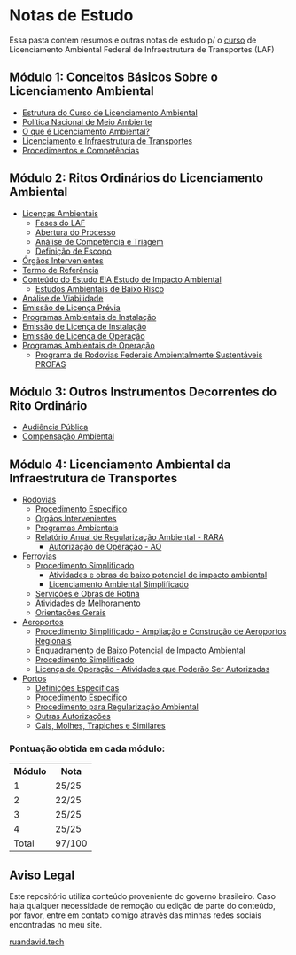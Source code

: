 # Notas de Estudo

Essa pasta contem resumos e outras notas de estudo p/ o [curso](https://www.escolavirtual.gov.br/curso/919) de Licenciamento Ambiental Federal de Infraestrutura de Transportes (LAF)

## Módulo 1: Conceitos Básicos Sobre o Licenciamento Ambiental
- [Estrutura do Curso de Licenciamento Ambiental](/mod01/resumoPdfMod-1.md#estrutura-do-curso-de-licenciamento-ambiental)
- [Política Nacional de Meio Ambiente](/mod01/resumoPdfMod-1.md#política-nacional-de-meio-ambiente)
- [O que é Licenciamento Ambiental?](/mod01/resumoPdfMod-1.md#o-que-é-licenciamento-ambiental)
- [Licenciamento e Infraestrutura de Transportes](/mod01/resumoPdfMod-1.md#licenciamento-e-infraestrutura-de-transportes)
- [Procedimentos e Competências](/mod01/resumoPdfMod-1.md#procedimentos-e-competências)

## Módulo 2: Ritos Ordinários do Licenciamento Ambiental
- [Licenças Ambientais](/mod02/resumoMod02.md#licenças-ambientais)
  - [Fases do LAF](/mod02/resumoMod02.md#fases-do-laf)
  - [Abertura do Processo](/mod02/resumoMod02.md#abertura-do-processo)
  - [Análise de Competência e Triagem](/mod02/resumoMod02.md#análise-de-competência-e-triagem)
  - [Definição de Escopo](/mod02/resumoMod02.md#definição-de-escopo)
- [Órgãos Intervenientes](/mod02/resumoMod02.md#órgãos-intervenientes)
- [Termo de Referência](/mod02/resumoMod02.md#termo-de-referência)
- [Conteúdo do Estudo EIA Estudo de Impacto Ambiental](/mod02/resumoMod02.md#contéudo-do-estudo-de-impactro-ambiental-eia)
  - [Estudos Ambientais de Baixo Risco](/mod02/resumoMod02.md#estudos-ambientais-de-baixo-risco)
- [Análise de Viabilidade](/mod02/resumoMod02.md#análise-de-viabilidade)
- [Emissão de Licença Prévia](/mod02/resumoMod02.md#emissão-de-licença-prévia)
- [Programas Ambientais de Instalação](/mod02/resumoMod02.md#programas-ambientais-de-instalação)
- [Emissão de Licença de Instalação](/mod02/resumoMod02.md#emissão-de-licença-de-instalação)
- [Emissão de Licença de Operação](/mod02/resumoMod02.md#emissão-de-licença-de-operação-lo)
- [Programas Ambientais de Operação](/mod02/resumoMod02.md#programas-ambientais-de-operação)
  - [Programa de Rodovias Federais Ambientalmente Sustentáveis PROFAS](/mod02/resumoMod02.md#programa-de-rodovias-federais-ambientalmente-sustentáveis-profas)

## Módulo 3: Outros Instrumentos Decorrentes do Rito Ordinário
- [Audiência Pública](/mod03/resumoMod03.md#audiência-pública)
- [Compensação Ambiental](/mod03/resumoMod03.md#compensação-ambiental)

## Módulo 4: Licenciamento Ambiental da Infraestrutura de Transportes
- [Rodovias](/mod04/resumoMod04.md#rodovias)
  - [Procedimento Específico](/mod04/resumoMod04.md#procedimento-específico)
  - [Orgãos Intervenientes](/mod04/resumoMod04.md#orgãos-intervenientes)
  - [Programas Ambientais](/mod04/resumoMod04.md#programas-ambientais)
  - [Relatório Anual de Regularização Ambiental - RARA](/mod04/resumoMod04.md#relatório-anual-de-regularização-ambiental-rara)
    - [Autorização de Operação - AO](/mod04/resumoMod04.md#autorização-de-operação---ao)
- [Ferrovias](/mod04/resumoMod04.md#ferrovias)
  - [Procedimento Simplificado](/mod04/resumoMod04.md#procedimento-simplificado)
    - [Atividades e obras de baixo potencial de impacto ambiental](/mod04/resumoMod04.md#atividades-e-obras-de-baixo-potencial-de-impacto-ambiental)
    - [Licenciamento Ambiental Simplificado](/mod04/resumoMod04.md#licenciamento-ambiental-simplificado)
  - [Servições e Obras de Rotina](/mod04/resumoMod04.md#serviços-e-obras-de-rotina)
  - [Atividades de Melhoramento](/mod04/resumoMod04.md#atividades-de-melhoramentos)
  - [Orientações Gerais](/mod04/resumoMod04.md#orientações-gerais)
- [Aeroportos](/mod04/resumoMod04.md#aeroportos)
  - [Procedimento Simplificado - Ampliação e Construção de Aeroportos Regionais](/mod04/resumoMod04.md#procedimento-simplificado--ampliação-e-construção-de-aeroportos-regionais)
  - [Enquadramento de Baixo Potencial de Impacto Ambiental](/mod04/resumoMod04.md#enquadramento-de-baixo-potencial-de-impacto-ambiental)
  - [Procedimento Simplificado](/mod04/resumoMod04.md#procedimento-simplificado-1)
  - [Licença de Operação - Atividades que Poderão Ser Autorizadas](/mod04/resumoMod04.md#licença-de-operação--atividades-que-poderão-ser-autorizadas)
- [Portos](/mod04/resumoMod04.md#portos)
  - [Definições Específicas](/mod04/resumoMod04.md#definições-específicas)
  - [Procedimento Específico](/mod04/resumoMod04.md#procedimento-específico-1)
  - [Procedimento para Regularização Ambiental](/mod04/resumoMod04.md#procedimento-para-regularização-ambiental)
  - [Outras Autorizações](/mod04/resumoMod04.md#outras-autorizações)
  - [Cais, Molhes, Trapiches e Similares](/mod04/resumoMod04.md#cais-molhes-trapiches-e-similares)

### Pontuação obtida em cada módulo:

<table>
    <tr>
    <th>Módulo</th>
    <th>Nota</th>
    </tr>
    <tr>
        <td>1</td>
        <td>25/25</td>
    </tr>
    <tr>
        <td>
        2
        </td>
        <td>
        22/25
        </td>
    </tr>
    <tr>
        <td>
        3
        </td>
        <td>
        25/25
        </td>
    </tr>
    <tr>
        <td>
        4
        </td>
        <td>
        25/25
        </td>
    </tr>
    <tr>
        <td>
        Total
        </td>
        <td>
        97/100
        </td>
    </tr>
</table>

## Aviso Legal

Este repositório utiliza conteúdo proveniente do governo brasileiro. Caso haja qualquer necessidade de remoção ou edição de parte do conteúdo, por favor, entre em contato comigo através das minhas redes sociais encontradas no meu site.

[ruandavid.tech](https://ruandavid.tech)